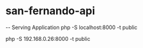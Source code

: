 # san-fernando-api

-- Serving Application
php -S localhost:8000 -t public

php -S 192.168.0.26:8000 -t public